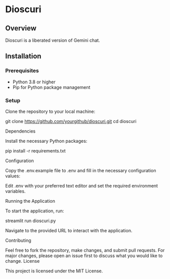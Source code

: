 # Dioscuri

## Overview
Dioscuri is a liberated version of Gemini chat.

## Installation

### Prerequisites
- Python 3.8 or higher
- Pip for Python package management

### Setup
Clone the repository to your local machine:


  git clone https://github.com/yourgithub/dioscuri.git
  cd dioscuri

Dependencies

Install the necessary Python packages:

  pip install -r requirements.txt

Configuration

Copy the .env.example file to .env and fill in the necessary configuration values:

Edit .env with your preferred text editor and set the required environment variables.

Running the Application

To start the application, run:

  streamlit run dioscuri.py

Navigate to the provided URL to interact with the application.

Contributing

Feel free to fork the repository, make changes, and submit pull requests. For major changes, please open an issue first to discuss what you would like to change.
License

This project is licensed under the MIT License.
